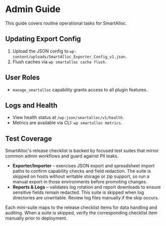# Admin Guide

This guide covers routine operational tasks for SmartAlloc.

## Updating Export Config
1. Upload the JSON config to `wp-content/uploads/SmartAlloc_Exporter_Config_v1.json`.
2. Flush caches via `wp smartalloc cache flush`.

## User Roles
- `manage_smartalloc` capability grants access to all plugin features.

## Logs and Health
- View health status at `/wp-json/smartalloc/v1/health`.
- Metrics are available via CLI: `wp smartalloc metrics`.

## Test Coverage
SmartAlloc's release checklist is backed by focused test suites that mirror
common admin workflows and guard against PII leaks.

- **Exporter/Importer** – exercises JSON export and spreadsheet import paths to
  confirm capability checks and field redaction. The suite is skipped on hosts
  without writable storage or zip support, so run a manual export in those
  environments before promoting changes.
- **Reports & Logs** – validates log rotation and report downloads to ensure
  sensitive fields remain redacted. This suite is skipped when log directories
  are unwritable. Review log files manually if the skip occurs.

Each mini-suite maps to the release checklist items for data handling and
auditing. When a suite is skipped, verify the corresponding checklist item
manually prior to deployment.
